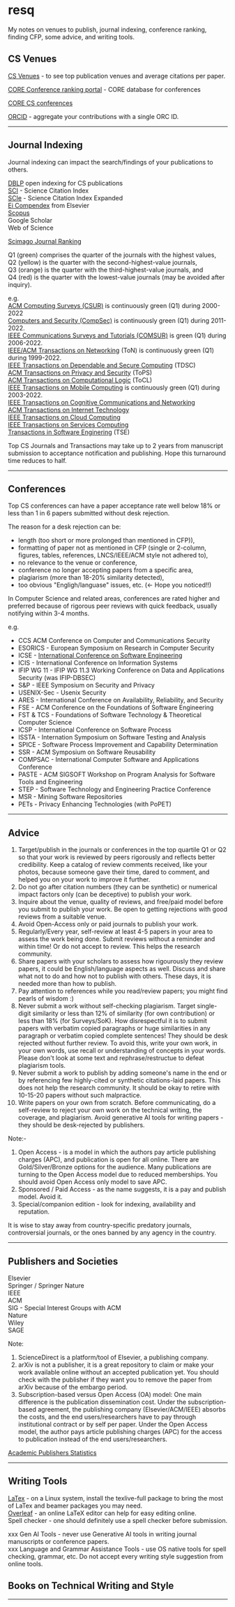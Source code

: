 # resq
My notes on venues to publish, journal indexing, conference ranking, finding CFP, some advice, and writing tools.   

## CS Venues   

[CS Venues](https://www.cs.cornell.edu/andru/csconf.html) - to see top publication venues and average citations per paper.    

[CORE Conference ranking portal](http://portal.core.edu.au/conf-ranks/) - CORE database for conferences    

[CORE CS conferences](https://iiti.ac.in/people/~artiwari/cseconflist.html)   

[ORCID](https://orcid.org/signin) - aggregate your contributions with a single ORC ID.   

----

## Journal Indexing   
Journal indexing can impact the search/findings of your publications to others.   

[DBLP](https://dblp.org/) open indexing for CS publications   
[SCI]() - Science Citation Index   
[SCIe]() - Science Citation Index Expanded   
[Ei Compendex](https://www.elsevier.com/solutions/engineering-village/content/compendex) from Elsevier    
[Scopus](https://scopusindexedjournals.com/)     
Google Scholar    
Web of Science   

[Scimago Journal Ranking](https://www.scimagojr.com/)   

Q1 (green) comprises the quarter of the journals with the highest values,   
Q2 (yellow) is the quarter with the second-highest-value journals,    
Q3 (orange) is the quarter with the third-highest-value journals, and    
Q4 (red) is the quarter with the lowest-value journals (may be avoided after inquiry).    

e.g.    
[ACM Computing Surveys (CSUR)](https://www.scimagojr.com/journalsearch.php?q=23038&tip=sid&clean=0) is continuously green (Q1) during 2000-2022     
[Computers and Security (CompSec)](https://www.scimagojr.com/journalsearch.php?q=28898&tip=sid&clean=0) is continuously green (Q1) during 2011-2022.    
[IEEE Communications Surveys and Tutorials (COMSUR)](https://www.scimagojr.com/journalsearch.php?q=17900156715&tip=sid&clean=0) is green (Q1) during 2006-2022.    
[IEEE/ACM Transactions on Networking](https://www.scimagojr.com/journalsearch.php?q=27237&tip=sid&clean=0) (ToN) is continuously green (Q1) during 1999-2022.       
[IEEE Transactions on Dependable and Secure Computing](https://www.scimagojr.com/journalsearch.php?q=28918&tip=sid&clean=0) (TDSC)     
[ACM Transactions on Privacy and Security](https://www.scimagojr.com/journalsearch.php?q=21100832567&tip=sid&clean=0) (ToPS)     
[ACM Transactions on Computational Logic](https://www.scimagojr.com/journalsearch.php?q=23051&tip=sid&clean=0) (ToCL)     
[IEEE Transactions on Mobile Computing](https://www.scimagojr.com/journalsearch.php?q=25038&tip=sid&clean=0) is continuously green (Q1) during 2003-2022.      
[IEEE Transactions on Cognitive Communications and Networking](https://www.scimagojr.com/journalsearch.php?q=21100854831&tip=sid&clean=0)     
[ACM Transactions on Internet Technology](https://www.scimagojr.com/journalsearch.php?q=15773&tip=sid&clean=0)     
[IEEE Transactions on Cloud Computing](https://www.scimagojr.com/journalsearch.php?q=21100338351&tip=sid&clean=0)      
[IEEE Transactions on Services Computing](https://www.scimagojr.com/journalsearch.php?q=18300156728&tip=sid&clean=0)     
[Transactions in Software Enginering]() (TSE)    

Top CS Journals and Transactions may take up to 2 years from manuscript submission to acceptance notification and publishing. Hope this turnaround time reduces to half.      

----

## Conferences   

Top CS conferences can have a paper acceptance rate well below 18% or less than 1 in 6 papers submitted without desk rejection.     

The reason for a desk rejection can be:     
- length (too short or more prolonged than mentioned in CFP)),    
- formatting of paper not as mentioned in CFP (single or 2-column, figures, tables, references, LNCS/IEEE/ACM style not adhered to),    
- no relevance to the venue or conference,     
- conference no longer accepting papers from a specific area,     
- plagiarism (more than 18-20% similarity detected),    
- too obvious "Engligh/languase" issues, etc. (<- Hope you noticed!!)     


In Computer Science and related areas, conferences are rated higher and preferred because of rigorous peer reviews with quick feedback, usually notifying within 3-4 months.     

e.g.    
- CCS ACM Conference on Computer and Communications Security 
- ESORICS - European Symposium on Research in Computer Security  
- ICSE - [International Conference on Software Engineering](http://www.icse-conferences.org/)   
- ICIS - International Conference on Information Systems
- IFIP WG 11 - IFIP WG 11.3 Working Conference on Data and Applications Security (was IFIP-DBSEC)
- S&P - 	IEEE Symposium on Security and Privacy
- USENIX-Sec - Usenix Security
- ARES - International Conference on Availability, Reliability, and Security
- FSE - ACM Conference on the Foundations of Software Engineering
- FST & TCS - Foundations of Software Technology & Theoretical Computer Science
- ICSP - International Conference on Software Process
- ISSTA - Internation Symposium on Software Testing and Analysis
- SPICE - Software Process Improvement and Capability Determination
- SSR - ACM Symposium on Software Reusability
- COMPSAC - International Computer Software and Applications Conference
- PASTE - ACM SIGSOFT Workshop on Program Analysis for Software Tools and Engineering
- STEP - Software Technology and Engineering Practice Conference
- MSR - Mining Software Repositories
- PETs - Privacy Enhancing Technologies (with PoPET)

---- 

## Advice    

1. Target/publish in the journals or conferences in the top quartile Q1 or Q2 so that your work is reviewed by peers rigorously and reflects better credibility. Keep a catalog of review comments received, like your photos, because someone gave their time, dared to comment, and helped you on your work to improve it further.     
2. Do not go after citation numbers (they can be synthetic) or numerical impact factors only (can be deceptive) to publish your work.    
3. Inquire about the venue, quality of reviews, and free/paid model before you submit to publish your work. Be open to getting rejections with good reviews from a suitable venue.    
4. Avoid Open-Access only or paid journals to publish your work.    
5. Regularly/Every year, self-review at least 4-5 papers in your area to assess the work being done. Submit reviews without a reminder and within time! Or do not accept to review. This helps the research community.    
6. Share papers with your scholars to assess how rigourously they review papers, it could be English/language aspects as well. Discuss and share what not to do and how not to publish with others. These days, it is needed more than how to publish.    
7. Pay attention to references while you read/review papers; you might find pearls of wisdom :)     
8. Never submit a work without self-checking plagiarism. Target single-digit similarity or less than 12% of similarity (for own contribution) or less than 18% (for Surveys/SoK). How disrespectful it is to submit papers with verbatim copied paragraphs or huge similarities in any paragraph or verbatim copied complete sentences! They should be desk rejected without further review. To avoid this, write your own work, in your own words, use recall or understanding of concepts in your words. Please don't look at some text and rephrase/restructue to defeat plagiarism tools.       
9. Never submit a work to publish by adding someone's name in the end or by referencing few highly-cited or synthetic citations-laid papers. This does not help the research community. It should be okay to retire with 10-15-20 papers without such malpractice.       
10. Write papers on your own from scratch. Before communicating, do a self-review to reject your own work on the technical writing, the coverage, and plagiarism. Avoid generative AI tools for writing papers - they should be desk-rejected by publishers.     


Note:-   
1. Open Access - is a model in which the authors pay article publishing charges (APC), and publication is open for all online. There are Gold/Silver/Bronze options for the audience. Many publications are turning to the Open Access model due to reduced memberships. You should avoid Open Access only model to save APC.    
2. Sponsored / Paid Access -  as the name suggests, it is a pay and publish model. Avoid it.    
3. Special/companion edition - look for indexing, availability and reputation.    

It is wise to stay away from country-specific predatory journals, controversial journals, or the ones banned by any agency in the country.     

----

## Publishers and Societies    

Elsevier    
Springer / Springer Nature    
IEEE     
ACM     
SIG - Special Interest Groups with ACM     
Nature    
Wiley    
SAGE    

Note: 
1. ScienceDirect is a platform/tool of Elsevier, a publishing company.    
2. arXiv is not a publisher, it is a great repository to claim or make your work available online without an accepted publication yet. You should check with the publisher if they want you to remove the paper from arXiv because of the embargo period.   
3. Subscription-based versus Open Access (OA) model: One main difference is the publication dissemination cost. Under the subscription-based agreement, the publishing company (Elsevier/ACM/IEEE) absorbs the costs, and the end users/researchers have to pay through institutional contract or by self per paper. Under the Open Access model, the author pays article publishing charges (APC) for the access to publication instead of the end users/researchers.    

[Academic Publishers Statistics](https://wordsrated.com/academic-publishers-statistics/)    


----

## Writing Tools   
[LaTex](https://github.com/rks101/latex) - on a Linux system, install the texlive-full package to bring the most of LaTex and beamer packages you may need.   
[Overleaf](overleaf.com) - an online LaTeX editor can help for easy editing online.   
Spell checker - one should definitely use a spell checker before submission.    

xxx Gen AI Tools - never use Generative AI tools in writing journal manuscripts or conference papers.    
xxx Language and Grammar Assistance Tools - use OS native tools for spell checking, grammar, etc. Do not accept every writing style suggestion from online tools.   

## Books on Technical Writing and Style  


---- 
